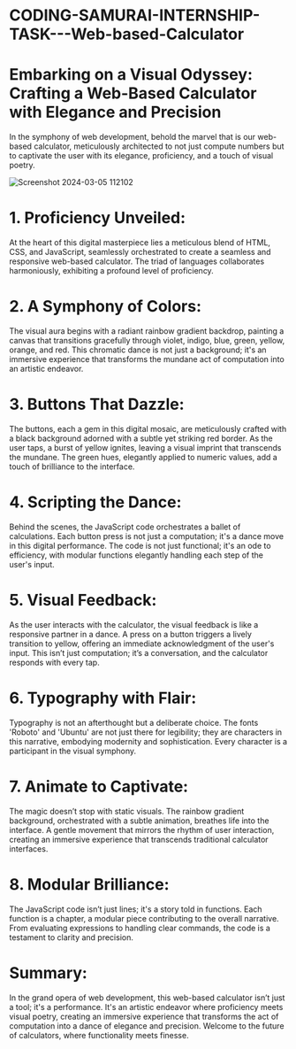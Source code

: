 # CODING-SAMURAI-INTERNSHIP-TASK---Web-based-Calculator
# Embarking on a Visual Odyssey: Crafting a Web-Based Calculator with Elegance and Precision

In the symphony of web development, behold the marvel that is our web-based calculator, meticulously architected to not just compute numbers but to captivate the user with its elegance, proficiency, and a touch of visual poetry.


![Screenshot 2024-03-05 112102](https://github.com/Shivam143bit/CODING-SAMURAI-INTERNSHIP-TASK---Web-based-Calculator/assets/85752605/8b0cdfb3-b9b5-4988-8717-a7ff14cb48ef)

# 1. Proficiency Unveiled:

At the heart of this digital masterpiece lies a meticulous blend of HTML, CSS, and JavaScript, seamlessly orchestrated to create a seamless and responsive web-based calculator. The triad of languages collaborates harmoniously, exhibiting a profound level of proficiency.

# 2. A Symphony of Colors:

The visual aura begins with a radiant rainbow gradient backdrop, painting a canvas that transitions gracefully through violet, indigo, blue, green, yellow, orange, and red. This chromatic dance is not just a background; it's an immersive experience that transforms the mundane act of computation into an artistic endeavor.

# 3. Buttons That Dazzle:

The buttons, each a gem in this digital mosaic, are meticulously crafted with a black background adorned with a subtle yet striking red border. As the user taps, a burst of yellow ignites, leaving a visual imprint that transcends the mundane. The green hues, elegantly applied to numeric values, add a touch of brilliance to the interface.

# 4. Scripting the Dance:

Behind the scenes, the JavaScript code orchestrates a ballet of calculations. Each button press is not just a computation; it's a dance move in this digital performance. The code is not just functional; it's an ode to efficiency, with modular functions elegantly handling each step of the user's input.

# 5. Visual Feedback:

As the user interacts with the calculator, the visual feedback is like a responsive partner in a dance. A press on a button triggers a lively transition to yellow, offering an immediate acknowledgment of the user's input. This isn’t just computation; it’s a conversation, and the calculator responds with every tap.

# 6. Typography with Flair:

Typography is not an afterthought but a deliberate choice. The fonts 'Roboto' and 'Ubuntu' are not just there for legibility; they are characters in this narrative, embodying modernity and sophistication. Every character is a participant in the visual symphony.

# 7. Animate to Captivate:

The magic doesn’t stop with static visuals. The rainbow gradient background, orchestrated with a subtle animation, breathes life into the interface. A gentle movement that mirrors the rhythm of user interaction, creating an immersive experience that transcends traditional calculator interfaces.

# 8. Modular Brilliance:


The JavaScript code isn’t just lines; it's a story told in functions. Each function is a chapter, a modular piece contributing to the overall narrative. From evaluating expressions to handling clear commands, the code is a testament to clarity and precision.

# Summary:
In the grand opera of web development, this web-based calculator isn’t just a tool; it's a performance. It's an artistic endeavor where proficiency meets visual poetry, creating an immersive experience that transforms the act of computation into a dance of elegance and precision. Welcome to the future of calculators, where functionality meets finesse.
